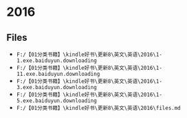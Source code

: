 # 2016

## Files

- `F:/【01分类书籍】\kindle好书\更新8\英文\英语\2016\1-1.exe.baiduyun.downloading`
- `F:/【01分类书籍】\kindle好书\更新8\英文\英语\2016\1-11.exe.baiduyun.downloading`
- `F:/【01分类书籍】\kindle好书\更新8\英文\英语\2016\1-3.exe.baiduyun.downloading`
- `F:/【01分类书籍】\kindle好书\更新8\英文\英语\2016\1-5.exe.baiduyun.downloading`
- `F:/【01分类书籍】\kindle好书\更新8\英文\英语\2016\files.md`
